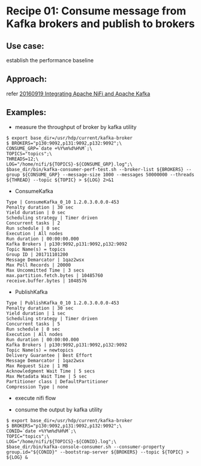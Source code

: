 # Recipe 01: Consume message from Kafka brokers and publish to brokers
## Use case: 
establish the performance baseline
## Approach:
refer [20160919 Integrating Apache NiFi and Apache Kafka](https://community.hortonworks.com/articles/57262/integrating-apache-nifi-and-apache-kafka.html)
## Examples:

* measure the throughput of broker by kafka utility
```
$ export base_dir=/usr/hdp/current/kafka-broker
$ BROKERS="p130:9092,p131:9092,p132:9092";\
CONSUME_GRP=`date +%Y%m%d%H%M`;\
TOPICS="topics";\
THREADS=12;\
LOG="/home/nifi/${TOPICS}-${CONSUME_GRP}.log";\
$base_dir/bin/kafka-consumer-perf-test.sh --broker-list ${BROKERS} --group ${CONSUME_GRP} --message-size 1000 --messages 50000000 --threads ${THREAD} --topic ${TOPIC} > ${LOG} 2>&1
```

* ConsumeKafka
```
Type | ConsumeKafka_0_10 1.2.0.3.0.0.0-453
Penalty duration | 30 sec
Yield duration | 0 sec
Scheduling strategy | Timer driven
Concurrent tasks | 2
Run schedule | 0 sec
Execution | All nodes
Run duration | 00:00:00.000
Kafka Brokers | p130:9092,p131:9092,p132:9092
Topic Name(s) = topics
Group ID | 201711101200
Message Demarcator | 1qaz2wsx
Max Poll Records | 20000
Max Uncommitted Time | 3 secs
max.partition.fetch.bytes | 10485760
receive.buffer.bytes | 1048576
```

* PublishKafka
```
Type | PublishKafka_0_10 1.2.0.3.0.0.0-453
Penalty duration | 30 sec
Yield duration | 1 sec
Scheduling strategy | Timer driven
Concurrent tasks | 5
Run schedule | 0 sec
Execution | All nodes 
Run duration | 00:00:00.000
Kafka Brokers | p130:9092,p131:9092,p132:9092
Topic Name(s) = newtopics
Delivery Guarantee | Best Effort
Message Demarcator | 1qaz2wsx
Max Request Size | 1 MB
Acknowledgment Wait Time | 5 secs
Max Metadata Wait Time | 5 sec
Partitioner class | DefaultPartitioner
Compression Type | none
```

* execute nifi flow

* consume the output by kafka utility
```
$ export base_dir=/usr/hdp/current/kafka-broker
$ BROKERS="p130:9092,p131:9092,p132:9092";\
CONID=`date +%Y%m%d%H%M`;\
TOPIC="topics";\
LOG="/home/nifi/${TOPICS}-${CONID}.log";\
$base_dir/bin/kafka-console-consumer.sh --consumer-property group.id="${CONID}" --bootstrap-server ${BROKERS} --topic ${TOPIC} > ${LOG} &
```
